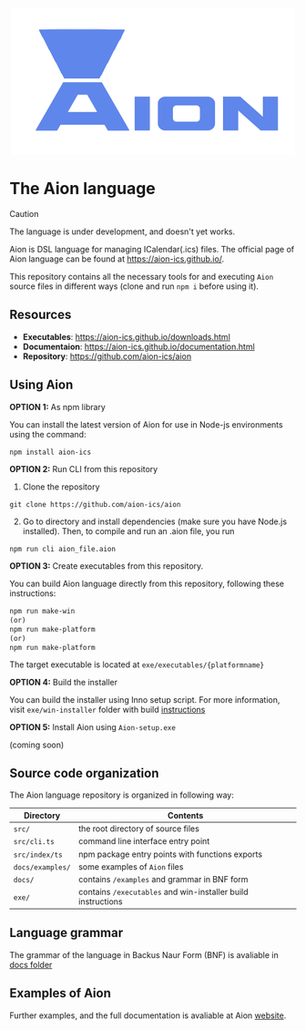 <p align="center">
  <img src="docs/img/huge_logo.png" alt="Logo">
</p>

# The Aion language

> [!CAUTION]
> The language is under development, and doesn't yet works.


Aion is DSL language for managing ICalendar(.ics) files. The official page of Aion language can be found at https://aion-ics.github.io/. 

This repository contains all the necessary tools for and executing `Aion` source files in different ways (clone and run `npm i` before using it).


## Resources

- **Executables**: https://aion-ics.github.io/downloads.html
- **Documentaion**: https://aion-ics.github.io/documentation.html 
- **Repository**: https://github.com/aion-ics/aion
## Using Aion

**OPTION 1:** As npm library

You can install the latest version of Aion for use in Node-js environments using the command:

```
npm install aion-ics
```
**OPTION 2:** Run CLI from this repository

1) Clone the repository

```
git clone https://github.com/aion-ics/aion
```

2) Go to directory and install dependencies (make sure you have Node.js installed). Then, to compile and run an .aion file, you run

```
npm run cli aion_file.aion
```

**OPTION 3:** Create executables from this repository. 

You can build Aion language directly from this repository, following these instructions:

```
npm run make-win
(or)
npm run make-platform
(or)
npm run make-platform
```

The target executable is located at `exe/executables/{platformname}`

**OPTION 4:** Build the installer

You can build the installer using Inno setup script. For more information, visit `exe/win-installer` folder with build [instructions](exe/win-installer/README.md)


**OPTION 5:** Install Aion using `Aion-setup.exe`

(coming soon) 

## Source code organization

The Aion language repository is organized in following way:


| Directory         | Contents                                                           |
| -                 | -                                                                  |
| `src/`           | the root directory of source files |
| `src/cli.ts`            | command line interface entry point                         |
| `src/index/ts`        | npm package entry points with functions exports                                           |
| `docs/examples/`        | some examples of `Aion` files                                      |
| `docs/`            | contains `/examples` and grammar in BNF form                                             |
| `exe/`            | contains `/executables` and win-installer build instructions                                            |


## Language grammar

The grammar of the language in Backus Naur Form (BNF) is avaliable in [docs folder](docs\grammar_BNF.md)

## Examples of Aion 

Further examples, and the full documentation is avaliable at Aion [website](https://aion-ics.github.io/). 